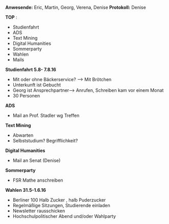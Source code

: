 ---
---

**Anwesende:** Eric, Martin, Georg, Verena, Denise
**Protokoll:** Denise

**TOP** :

- Studienfahrt
- ADS
- Text Mining
- Digital Humanities
- Sommerparty
- Wahlen
- Mails

**Studienfahrt 5.8- 7.8.16**

- Mit oder ohne Bäckerservice? --> Mit Brötchen
- Unterkunft ist Gebucht
- Georg ist Ansprechpartner--> Anrufen, Schreiben kam vor einem Monat
- 30 Personen

**ADS**

- Mail an Prof. Stadler wg Treffen

**Text Mining**

- Abwarten
- Selbststudium? Begrifflichkeit?

**Digital Humanities**

- Mail an Senat (Denise)

**Sommerparty**

- FSR Mathe anschreiben

**Wahlen 31.5-1.6.16**

- Berliner 100 Halb Zucker , halb Puderzucker
- Regelmäßige Sitzungen, Studierende einladen
- Newsletter rausschicken
- Hochschulpolitischer Abend und/oder Wahlparty
